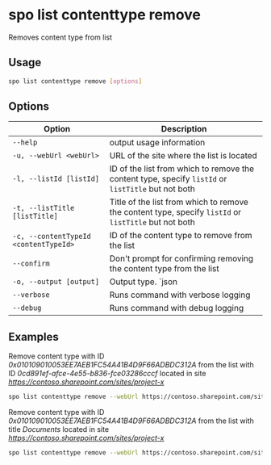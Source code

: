 # spo list contenttype remove

Removes content type from list

## Usage

```sh
spo list contenttype remove [options]
```

## Options

Option|Description
------|-----------
`--help`|output usage information
`-u, --webUrl <webUrl>`|URL of the site where the list is located
`-l, --listId [listId]`|ID of the list from which to remove the content type, specify `listId` or `listTitle` but not both
`-t, --listTitle [listTitle]`|Title of the list from which to remove the content type, specify `listId` or `listTitle` but not both
`-c, --contentTypeId <contentTypeId>`|ID of the content type to remove from the list
`--confirm`|Don't prompt for confirming removing the content type from the list
`-o, --output [output]`|Output type. `json|text`. Default `text`
`--verbose`|Runs command with verbose logging
`--debug`|Runs command with debug logging

## Examples

Remove content type with ID _0x010109010053EE7AEB1FC54A41B4D9F66ADBDC312A_ from the list with ID _0cd891ef-afce-4e55-b836-fce03286cccf_ located in site _https://contoso.sharepoint.com/sites/project-x_

```sh
spo list contenttype remove --webUrl https://contoso.sharepoint.com/sites/project-x --listId 0cd891ef-afce-4e55-b836-fce03286cccf --contentTypeId 0x010109010053EE7AEB1FC54A41B4D9F66ADBDC312A
```

Remove content type with ID _0x010109010053EE7AEB1FC54A41B4D9F66ADBDC312A_ from the list with title _Documents_ located in site _https://contoso.sharepoint.com/sites/project-x_

```sh
spo list contenttype remove --webUrl https://contoso.sharepoint.com/sites/project-x --listTitle Documents --contentTypeId 0x010109010053EE7AEB1FC54A41B4D9F66ADBDC312A
```